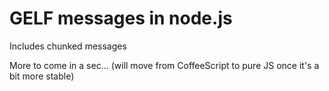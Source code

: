 # GELF messages in node.js

Includes chunked messages

More to come in a sec... (will move from CoffeeScript to pure JS once
it's a bit more stable)
